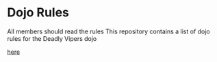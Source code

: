 Dojo Rules
==========
All members should read the rules
This repository contains a list of dojo rules for the Deadly Vipers dojo

[here](https://github.com/deadlyvipers)